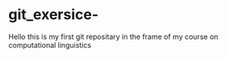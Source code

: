 # git_exersice-
Hello
this is my first git repositary in the frame of my course on computational linguistics
